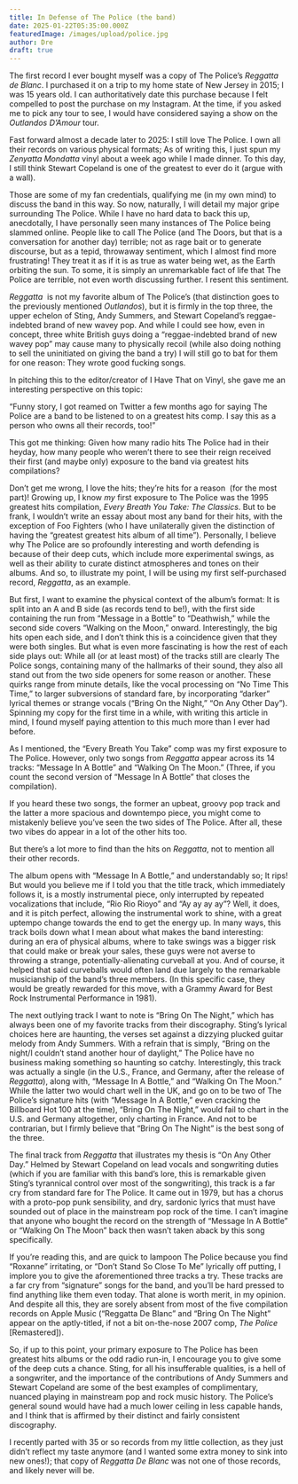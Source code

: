 ```yaml
---
title: In Defense of The Police (the band)
date: 2025-01-22T05:35:00.000Z
featuredImage: /images/upload/police.jpg
author: Dre
draft: true
---
```

The first record I ever bought myself was a copy of The Police’s *Reggatta de Blanc*. I purchased it on a trip to my home state of New Jersey in 2015; I was 15 years old. I can authoritatively date this purchase because I felt compelled to post the purchase on my Instagram. At the time, if you asked me to pick any tour to see, I would have considered saying a show on the *Outlandos D’Amour* tour.

Fast forward almost a decade later to 2025: I still love The Police. I own all their records on various physical formats; As of writing this, I just spun my *Zenyatta Mondatta* vinyl about a week ago while I made dinner. To this day, I still think Stewart Copeland is one of the greatest to ever do it (argue with a wall).

Those are some of my fan credentials, qualifying me (in my own mind) to discuss the band in this way. So now, naturally, I will detail my major gripe surrounding The Police. While I have no hard data to back this up, anecdotally, I have personally seen many instances of The Police being slammed online. People like to call The Police (and The Doors, but that is a conversation for another day) terrible; not as rage bait or to generate discourse, but as a tepid, throwaway sentiment, which I almost find more frustrating! They treat it as if it is as true as water being wet, as the Earth orbiting the sun. To some, it is simply an unremarkable fact of life that The Police are terrible, not even worth discussing further. I resent this sentiment.

*Reggatta*  is not my favorite album of The Police’s (that distinction goes to the previously mentioned *Outlandos*), but it is firmly in the top three, the upper echelon of Sting, Andy Summers, and Stewart Copeland’s reggae-indebted brand of new wavey pop. And while I could see how, even in concept, three white British guys doing a “reggae-indebted brand of new wavey pop” may cause many to physically recoil (while also doing nothing to sell the uninitiated on giving the band a try) I will still go to bat for them for one reason: They wrote good fucking songs.

In pitching this to the editor/creator of I Have That on Vinyl, she gave me an interesting perspective on this topic: 

“Funny story, I got reamed on Twitter a few months ago for saying The Police are a band to be listened to on a greatest hits comp. I say this as a person who owns all their records, too!”


This got me thinking: Given how many radio hits The Police had in their heyday, how many people who weren’t there to see their reign received their first (and maybe only) exposure to the band via greatest hits compilations?  

Don’t get me wrong, I love the hits; they’re hits for a reason  (for the most part)! Growing up, I know *my* first exposure to The Police was the 1995 greatest hits compilation, *Every Breath You Take: The Classics*. But to be frank, I wouldn’t write an essay about most any band for their hits, with the exception of Foo Fighters (who I have unilaterally given the distinction of having the “greatest greatest hits album of all time”). Personally, I believe why The Police are so profoundly interesting and worth defending is because of their deep cuts, which include more experimental swings, as well as their ability to curate distinct atmospheres and tones on their albums. And so, to illustrate my point, I will be using my first self-purchased record, *Reggatta*, as an example.

But first, I want to examine the physical context of the album’s format: It is split into an A and B side (as records tend to be!), with the first side containing the run from “Message in a Bottle” to “Deathwish,” while the second side covers “Walking on the Moon,” onward. Interestingly, the big hits open each side, and I don’t think this is a coincidence given that they were both singles. But what is even more fascinating is how the rest of each side plays out: While all (or at least most) of the tracks still are clearly The Police songs, containing many of the hallmarks of their sound, they also all stand out from the two side openers for some reason or another. These quirks range from minute details, like the vocal processing on “No Time This Time,” to larger subversions of standard fare, by incorporating “darker” lyrical themes or strange vocals (“Bring On the Night,” “On Any Other Day”). Spinning my copy for the first time in a while, with writing this article in mind, I found myself paying attention to this much more than I ever had before.

As I mentioned, the “Every Breath You Take” comp was my first exposure to The Police. However, only two songs from *Reggatta* appear across its 14 tracks: “Message In A Bottle” and “Walking On The Moon.” (Three, if you count the second version of “Message In A Bottle” that closes the compilation). 

If you heard these two songs, the former an upbeat, groovy pop track and the latter a more spacious and downtempo piece, you might come to mistakenly believe you’ve seen the two sides of The Police. After all, these two vibes do appear in a lot of the other hits too.

But there’s a lot more to find than the hits on *Reggatta*, not to mention all their other records.

The album opens with “Message In A Bottle,” and understandably so; It rips! But would you believe me if I told you that the title track, which immediately follows it, is a mostly instrumental piece, only interrupted by repeated vocalizations that include, “Rio Rio Rioyo” and “Ay ay ay ay”? Well, it does, and it is pitch perfect, allowing the instrumental work to shine, with a great uptempo change towards the end to get the energy up. In many ways, this track boils down what I mean about what makes the band interesting: during an era of physical albums, where to take swings was a bigger risk that could make or break your sales, these guys were not averse to throwing a strange, potentially-alienating curveball at you. And of course, it helped that said curveballs would often land due largely to the remarkable musicianship of the band’s three members. (In this specific case, they would be greatly rewarded for this move, with a Grammy Award for Best Rock Instrumental Performance in 1981).

The next outlying track I want to note is “Bring On The Night,” which has always been one of my favorite tracks from their discography. Sting’s lyrical choices here are haunting, the verses set against a dizzying plucked guitar melody from Andy Summers. With a refrain that is simply, “Bring on the night/I couldn’t stand another hour of daylight,” The Police have no business making something so haunting so catchy. Interestingly, this track was actually a single (in the U.S., France, and Germany, after the release of *Reggatta*), along with, “Message In A Bottle,” and “Walking On The Moon.” While the latter two would chart well in the UK, and go on to be two of The Police’s signature hits (with “Message In A Bottle,” even cracking the Billboard Hot 100 at the time), “Bring On The Night,” would fail to chart in the U.S. and Germany altogether, only charting in France. And not to be contrarian, but I firmly believe that “Bring On The Night” is the best song of the three.

The final track from *Reggatta* that illustrates my thesis is “On Any Other Day.” Helmed by Stewart Copeland on lead vocals and songwriting duties (which if you are familiar with this band’s lore, this is remarkable given Sting’s tyrannical control over most of the songwriting), this track is a far cry from standard fare for The Police. It came out in 1979, but has a chorus with a proto-pop punk sensibility, and dry, sardonic lyrics that must have sounded out of place in the mainstream pop rock of the time. I can’t imagine that anyone who bought the record on the strength of “Message In A Bottle” or “Walking On The Moon” back then wasn’t taken aback by this song specifically.

If you’re reading this, and are quick to lampoon The Police because you find “Roxanne” irritating, or “Don’t Stand So Close To Me” lyrically off putting, I implore you to give the aforementioned three tracks a try. These tracks are a far cry from “signature” songs for the band, and you’ll be hard pressed to find anything like them even today. That alone is worth merit, in my opinion. And despite all this, they are sorely absent from most of the five compilation records on Apple Music (“Reggatta De Blanc” and “Bring On The Night” appear on the aptly-titled, if not a bit on-the-nose 2007 comp, *The Police* \[Remastered]). 

So, if up to this point, your primary exposure to The Police has been greatest hits albums or the odd radio run-in, I encourage you to give some of the deep cuts a chance. Sting, for all his insufferable qualities, is a hell of a songwriter, and the importance of the contributions of Andy Summers and Stewart Copeland are some of the best examples of complimentary, nuanced playing in mainstream pop and rock music history. The Police’s general sound would have had a much lower ceiling in less capable hands, and I think that is affirmed by their distinct and fairly consistent discography.

I recently parted with 35 or so records from my little collection, as they just didn’t reflect my taste anymore (and I wanted some extra money to sink into new ones!); that copy of *Reggatta De Blanc* was not one of those records, and likely never will be.
